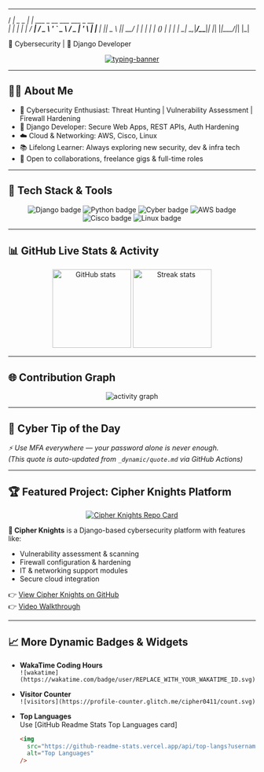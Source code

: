 <!-- README.md – Cybersecurity + Django Developer Dynamic Profile -->

<!-- ASCII Cyber Banner -->
   ____            _                             
  / ___| _   _ ___| |_ ___ _ __ ___   ___  _ __  
 | |    | | | / __| __/ _ \ '_ ` _ \ / _ \| '_ \ 
 | |___ | |_| \__ \ ||  __/ | | | | | (_) | | | |
  \____| \__,_|___/\__\___|_| |_| |_|\___/|_| |_| 

🔐 Cybersecurity | 🐍 Django Developer

<p align="center">
  <a href="https://github.com/cipher0411" target="_blank">
    <img
      src="https://readme-typing-svg.herokuapp.com?size=24&center=true&vCenter=true&width=800&lines=🔐+Cybersecurity+Analyst;🕵️‍♂️+Threat+Hunter;🐍+Django+Developer;☁️+Cloud+%26+Networking+Specialist;⚡+Always+Learning+%26+Building"
      alt="typing-banner"
    />
  </a>
</p>

---

## 👨‍💻 About Me

- 🔐 Cybersecurity Enthusiast: Threat Hunting | Vulnerability Assessment | Firewall Hardening  
- 🐍 Django Developer: Secure Web Apps, REST APIs, Auth Hardening  
- ☁️ Cloud & Networking: AWS, Cisco, Linux  
- 📚 Lifelong Learner: Always exploring new security, dev & infra tech  
- 💼 Open to collaborations, freelance gigs & full-time roles  

---

## 🚀 Tech Stack & Tools

<p align="center">
  <img src="https://img.shields.io/badge/Django-%23092E20.svg?&style=for-the-badge&logo=django&logoColor=white" alt="Django badge"/>
  <img src="https://img.shields.io/badge/Python-%233776AB.svg?&style=for-the-badge&logo=python&logoColor=white" alt="Python badge"/>
  <img src="https://img.shields.io/badge/Cybersecurity-%23000000.svg?&style=for-the-badge&logo=hackaday&logoColor=white" alt="Cyber badge"/>
  <img src="https://img.shields.io/badge/AWS-%23232F3E.svg?&style=for-the-badge&logo=amazon-aws&logoColor=white" alt="AWS badge"/>
  <img src="https://img.shields.io/badge/Cisco-%231BA0D7.svg?&style=for-the-badge&logo=cisco&logoColor=white" alt="Cisco badge"/>
  <img src="https://img.shields.io/badge/Linux-%23FCC624.svg?&style=for-the-badge&logo=linux&logoColor=black" alt="Linux badge"/>
</p>

---

## 📊 GitHub Live Stats & Activity

<p align="center">
  <img src="https://github-readme-stats.vercel.app/api?username=cipher0411&show_icons=true&theme=tokyonight&count_private=true" height="160" alt="GitHub stats" />
  <img src="https://github-readme-streak-stats.herokuapp.com/?user=cipher0411&theme=tokyonight" height="160" alt="Streak stats" />
</p>

---

## 🌐 Contribution Graph

<p align="center">
  <img src="https://github-readme-activity-graph.vercel.app/graph?username=cipher0411&theme=vue-dark" alt="activity graph" />
</p>

---

## 💬 Cyber Tip of the Day  
*⚡ Use MFA everywhere — your password alone is never enough.*  
*(This quote is auto-updated from `_dynamic/quote.md` via GitHub Actions)*

---

## 🏆 Featured Project: Cipher Knights Platform

<p align="center">
  <a href="https://github.com/cipher0411/cipher-knights" target="_blank">
    <img 
      align="center"
      src="https://github-readme-stats.vercel.app/api/pin/?username=cipher0411&repo=cipher-knights&theme=tokyonight"
      alt="Cipher Knights Repo Card"
    />
  </a>
</p>


**🔐 Cipher Knights** is a Django-based cybersecurity platform with features like:  
- Vulnerability assessment & scanning  
- Firewall configuration & hardening  
- IT & networking support modules  
- Secure cloud integration  

👉 [View Cipher Knights on GitHub](https://github.com/cipher0411/cipher-knights)  
👉 [Video Walkthrough](https://youtu.be/YOUR_VIDEO_ID)  

---

## 📈 More Dynamic Badges & Widgets

- **WakaTime Coding Hours**  
  `![wakatime](https://wakatime.com/badge/user/REPLACE_WITH_YOUR_WAKATIME_ID.svg)`  

- **Visitor Counter**  
  `![visitors](https://profile-counter.glitch.me/cipher0411/count.svg)`  

- **Top Languages**  
  Use [GitHub Readme Stats Top Languages card]  
  ```md
  <img
    src="https://github-readme-stats.vercel.app/api/top-langs?username=cipher0411&layout=compact&theme=tokyonight"
    alt="Top Languages"
  />
